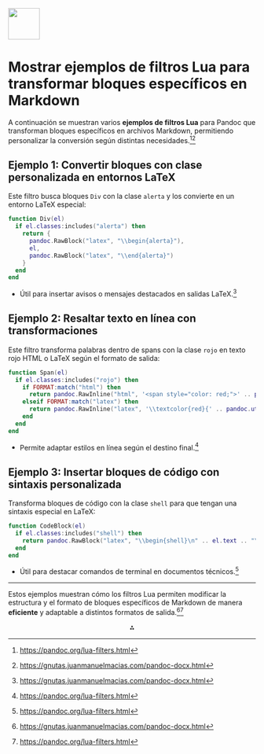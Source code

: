<img src="https://r2cdn.perplexity.ai/pplx-full-logo-primary-dark%402x.png" style="height:64px;margin-right:32px"/>

# Mostrar ejemplos de filtros Lua para transformar bloques específicos en Markdown

A continuación se muestran varios **ejemplos de filtros Lua** para Pandoc que transforman bloques específicos en archivos Markdown, permitiendo personalizar la conversión según distintas necesidades.[^1][^2]

## Ejemplo 1: Convertir bloques con clase personalizada en entornos LaTeX

Este filtro busca bloques `Div` con la clase `alerta` y los convierte en un entorno LaTeX especial:

```lua
function Div(el)
  if el.classes:includes("alerta") then
    return {
      pandoc.RawBlock("latex", "\\begin{alerta}"),
      el,
      pandoc.RawBlock("latex", "\\end{alerta}")
    }
  end
end
```

- Útil para insertar avisos o mensajes destacados en salidas LaTeX.[^2]


## Ejemplo 2: Resaltar texto en línea con transformaciones

Este filtro transforma palabras dentro de spans con la clase `rojo` en texto rojo HTML o LaTeX según el formato de salida:

```lua
function Span(el)
  if el.classes:includes("rojo") then
    if FORMAT:match("html") then
      return pandoc.RawInline("html", '<span style="color: red;">' .. pandoc.utils.stringify(el.content) .. "</span>")
    elseif FORMAT:match("latex") then
      return pandoc.RawInline("latex", '\\textcolor{red}{' .. pandoc.utils.stringify(el.content) .. '}')
    end
  end
end
```

- Permite adaptar estilos en línea según el destino final.[^1]


## Ejemplo 3: Insertar bloques de código con sintaxis personalizada

Transforma bloques de código con la clase `shell` para que tengan una sintaxis especial en LaTeX:

```lua
function CodeBlock(el)
  if el.classes:includes("shell") then
    return pandoc.RawBlock("latex", "\\begin{shell}\n" .. el.text .. "\n\\end{shell}")
  end
end
```

- Útil para destacar comandos de terminal en documentos técnicos.[^1]

***

Estos ejemplos muestran cómo los filtros Lua permiten modificar la estructura y el formato de bloques específicos de Markdown de manera **eficiente** y adaptable a distintos formatos de salida.[^2][^1]

<div style="text-align: center">⁂</div>

[^1]: https://pandoc.org/lua-filters.html

[^2]: https://gnutas.juanmanuelmacias.com/pandoc-docx.html

